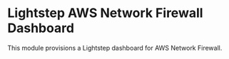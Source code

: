 # Lightstep AWS Network Firewall Dashboard

This module provisions a Lightstep dashboard for AWS Network Firewall.
